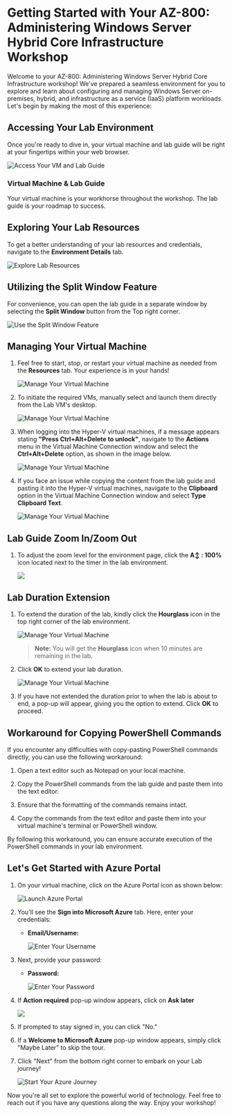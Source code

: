 # Getting Started with Your AZ-800: Administering Windows Server Hybrid Core Infrastructure Workshop
 
Welcome to your AZ-800: Administering Windows Server Hybrid Core Infrastructure workshop! We've prepared a seamless environment for you to explore and learn about configuring and managing Windows Server on-premises, hybrid, and infrastructure as a service (IaaS) platform workloads. Let's begin by making the most of this experience:
 
## Accessing Your Lab Environment
 
Once you're ready to dive in, your virtual machine and lab guide will be right at your fingertips within your web browser.
 
![Access Your VM and Lab Guide](media/g132.png)

### Virtual Machine & Lab Guide
 
Your virtual machine is your workhorse throughout the workshop. The lab guide is your roadmap to success.
 
## Exploring Your Lab Resources
 
To get a better understanding of your lab resources and credentials, navigate to the **Environment Details** tab.
 
![Explore Lab Resources](media/g133.png)
 
## Utilizing the Split Window Feature
 
For convenience, you can open the lab guide in a separate window by selecting the **Split Window** button from the Top right corner.
 
![Use the Split Window Feature](media/g134.png)
 
## Managing Your Virtual Machine
 
1. Feel free to start, stop, or restart your virtual machine as needed from the **Resources** tab. Your experience is in your hands!
 
    ![Manage Your Virtual Machine](media/g135.png)

2. To initiate the required VMs, manually select and launch them directly from the Lab VM's desktop.

    ![Manage Your Virtual Machine](media/vmselect.png)

3. When logging into the Hyper-V virtual machines, if a message appears stating **"Press Ctrl+Alt+Delete to unlock"**, navigate to the **Actions** menu in the Virtual Machine Connection window and select the **Ctrl+Alt+Delete** option, as shown in the image below.

    ![Manage Your Virtual Machine](media/login.png)

4. If you face an issue while copying the content from the lab guide and pasting it into the Hyper-V virtual machines, navigate to the **Clipboard** option in the Virtual Machine Connection window and select **Type Clipboard Text**.

    ![Manage Your Virtual Machine](media/clipboard.png)
  
## Lab Guide Zoom In/Zoom Out
 
1. To adjust the zoom level for the environment page, click the **A↕ : 100%** icon located next to the timer in the lab environment.

   ![](media/zoom.png)

## Lab Duration Extension

1. To extend the duration of the lab, kindly click the **Hourglass** icon in the top right corner of the lab environment. 

    ![Manage Your Virtual Machine](media/gext.png)

    >**Note:** You will get the **Hourglass** icon when 10 minutes are remaining in the lab.

2. Click **OK** to extend your lab duration.
 
   ![Manage Your Virtual Machine](media/gext2.png)

3. If you have not extended the duration prior to when the lab is about to end, a pop-up will appear, giving you the option to extend. Click  **OK** to proceed. 

## Workaround for Copying PowerShell Commands

If you encounter any difficulties with copy-pasting PowerShell commands directly, you can use the following workaround:

1. Open a text editor such as Notepad on your local machine.

2. Copy the PowerShell commands from the lab guide and paste them into the text editor.

3. Ensure that the formatting of the commands remains intact.

4. Copy the commands from the text editor and paste them into your virtual machine's terminal or PowerShell window.

By following this workaround, you can ensure accurate execution of the PowerShell commands in your lab environment.

## Let's Get Started with Azure Portal
 
1. On your virtual machine, click on the Azure Portal icon as shown below:
 
   ![Launch Azure Portal](media/sc900-image(1).png)
    
3. You'll see the **Sign into Microsoft Azure** tab. Here, enter your credentials:
 
   - **Email/Username:** <inject key="AzureAdUserEmail"></inject>
 
      ![Enter Your Username](media/sc900-image-1.png)
 
3. Next, provide your password:
 
   - **Password:** <inject key="AzureAdUserPassword"></inject>
 
      ![Enter Your Password](media/sc900-image-2.png)

4. If **Action required** pop-up window appears, click on **Ask later**

    ![](media/getting_started_ask_later_sc.png)
       
5. If prompted to stay signed in, you can click "No."
 
6. If a **Welcome to Microsoft Azure** pop-up window appears, simply click "Maybe Later" to skip the tour.
 
7. Click "Next" from the bottom right corner to embark on your Lab journey!
 
    ![Start Your Azure Journey](media/sc900-image(3).png)
 
Now you're all set to explore the powerful world of technology. Feel free to reach out if you have any questions along the way. Enjoy your workshop!

